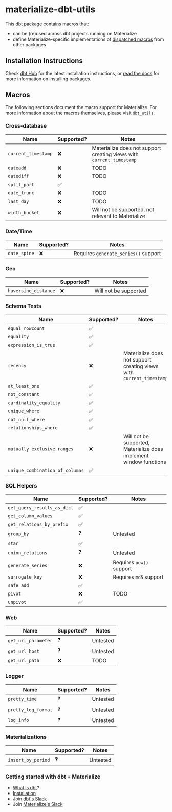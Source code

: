 # materialize-dbt-utils

This [dbt](https://github.com/fishtown-analytics/dbt) package contains macros
that:
- can be (re)used across dbt projects running on Materialize
- define Materialize-specific implementations of [dispatched macros](https://docs.getdbt.com/reference/dbt-jinja-functions/adapter/#dispatch) from other packages

## Installation Instructions

Check [dbt Hub](https://hub.getdbt.com) for the latest installation
instructions, or [read the docs](https://docs.getdbt.com/docs/package-management)
for more information on installing packages.

## Macros

The following sections document the macro support for Materialize. For more information
about the macros themselves, please visit [`dbt_utils`](https://github.com/fishtown-analytics/dbt-utils).

### Cross-database

| Name | Supported? | Notes |
|------|------------|-------|
| `current_timestamp` | :x: | Materialize does not support creating views with `current_timestamp` |
| `dateadd` | :x: | TODO |
| `datediff` | :x: | TODO |
| `split_part` | :white_check_mark: | |
| `date_trunc` | :x: | TODO |
| `last_day` | :x: | TODO |
| `width_bucket` | :x: | Will not be supported, not relevant to Materialize |

### Date/Time
| Name | Supported? | Notes |
|------|------------|-------|
| `date_spine` | :x: | Requires `generate_series()` support |

### Geo
| Name | Supported? | Notes |
|------|------------|-------|
| `haversine_distance` | :x: | Will not be supported |

### Schema Tests
| Name | Supported? | Notes |
|------|------------|-------|
| `equal_rowcount` | :white_check_mark: | |
| `equality` | :white_check_mark: | |
| `expression_is_true` | :white_check_mark: | |
| `recency` | :x: | Materialize does not support creating views with `current_timestamp` |
| `at_least_one` | :white_check_mark: | |
| `not_constant` | :white_check_mark: | |
| `cardinality_equality` | :white_check_mark: | |
| `unique_where` | :white_check_mark: | |
| `not_null_where` | :white_check_mark: | |
| `relationships_where` | :white_check_mark: | |
| `mutually_exclusive_ranges` | :x: | Will not be supported, Materialize does implement window functions |
| `unique_combination_of_columns` | :white_check_mark: | |

### SQL Helpers
| Name | Supported? | Notes |
|------|------------|-------|
| `get_query_results_as_dict` | :white_check_mark: | |
| `get_column_values` | :white_check_mark: | |
| `get_relations_by_prefix` | :white_check_mark: | |
| `group_by` | :question: | Untested |
| `star` | :white_check_mark: | |
| `union_relations` | :question: | Untested |
| `generate_series` | :x: | Requires `pow()` support |
| `surrogate_key` | :x: | Requires `md5` support |
| `safe_add` | :white_check_mark: | |
| `pivot` | :x: | TODO |
| `unpivot` | :white_check_mark: | |

### Web
| Name | Supported? | Notes |
|------|------------|-------|
| `get_url_parameter` | :question: | Untested |
| `get_url_host` | :question: | Untested |
| `get_url_path` | :x: | TODO |

### Logger
| Name | Supported? | Notes |
|------|------------|-------|
| `pretty_time` | :question: | Untested |
| `pretty_log_format` | :question: | Untested |
| `log_info` | :question: | Untested |

### Materializations
| Name | Supported? | Notes |
|------|------------|-------|
| `insert_by_period` | :question: | Untested |

### Getting started with dbt + Materialize

- [What is dbt](https://docs.getdbt.com/docs/introduction)?
- [Installation](https://github.com/MaterializeInc/dbt-materialize)
- Join [dbt's Slack](http://slack.getdbt.com/)
- Join [Materialize's Slack](https://materialize.com/)

